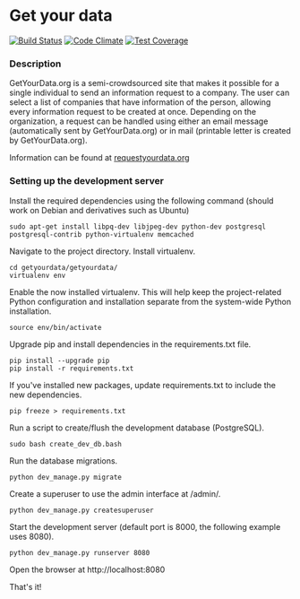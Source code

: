 # Get your data

[![Build Status](https://travis-ci.org/sakset/getyourdata.svg?branch=master)](https://travis-ci.org/sakset/getyourdata)
[![Code Climate](https://codeclimate.com/github/sakset/getyourdata/badges/gpa.svg)](https://codeclimate.com/github/sakset/getyourdata)
[![Test Coverage](https://codeclimate.com/github/sakset/getyourdata/badges/coverage.svg)](https://codeclimate.com/github/sakset/getyourdata/coverage)

### Description ###

GetYourData.org is a semi-crowdsourced site that makes it possible for a single individual to send an information request to a company. The user can select a list of companies that have information of the person, allowing every information request to be created at once. Depending on the organization, a request can be handled using either an email message (automatically sent by GetYourData.org) or in mail (printable letter is created by GetYourData.org).

Information can be found at [requestyourdata.org](http://okffi.github.io/ryd/)

### Setting up the development server ###

Install the required dependencies using the following command (should work on Debian and derivatives such as Ubuntu)

    sudo apt-get install libpq-dev libjpeg-dev python-dev postgresql postgresql-contrib python-virtualenv memcached

Navigate to the project directory. Install virtualenv.

    cd getyourdata/getyourdata/
    virtualenv env

Enable the now installed virtualenv. This will help keep the project-related Python configuration and installation separate from the system-wide Python installation.
    
    source env/bin/activate

Upgrade pip and install dependencies in the requirements.txt file.

    pip install --upgrade pip
    pip install -r requirements.txt

If you've installed new packages, update requirements.txt to include the new dependencies.

    pip freeze > requirements.txt

Run a script to create/flush the development database (PostgreSQL).

    sudo bash create_dev_db.bash

Run the database migrations.

    python dev_manage.py migrate

Create a superuser to use the admin interface at /admin/.

    python dev_manage.py createsuperuser

Start the development server (default port is 8000, the following example uses 8080).

    python dev_manage.py runserver 8080

Open the browser at http://localhost:8080

That's it!

